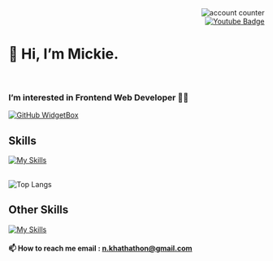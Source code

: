 <div id="badges" align="right">
  <img src="https://komarev.com/ghpvc/?username=MickieProjects&style=flat-square&color=blue" alt="account counter"/>
  <br>
  <a href="https://www.youtube.com/channel/UCKzpgGZsiU3skBGyRYlzQlw" target="_blank">
    <img src="https://img.shields.io/badge/YouTube-red?style=for-the-badge&logo=youtube&logoColor=white" alt="Youtube Badge"/>
  </a>   
</div>

# 👋 Hi, I’m Mickie. 
<br>


### I’m interested in Frontend Web Developer 🧑‍💻 


[![GitHub WidgetBox](https://github-widgetbox.vercel.app/api/profile?username=MickieProjects&data=followers,repositories,stars,commits&theme=nautilus)](https://github.com/Jurredr/github-widgetbox)

## Skills

[![My Skills](https://skillicons.dev/icons?i=html,css,js,bootstrap,tailwind,git,github,react)](https://skillicons.dev)
<br>
<br>


![Top Langs](https://github-readme-stats.vercel.app/api/top-langs/?username=MickieProjects&layout=compact)

## Other Skills

[![My Skills](https://skillicons.dev/icons?i=figma,ps,ai,pr,ae,blender)](https://skillicons.dev)

#### 📫<b> How to reach me email : </b> n.khathathon@gmail.com
